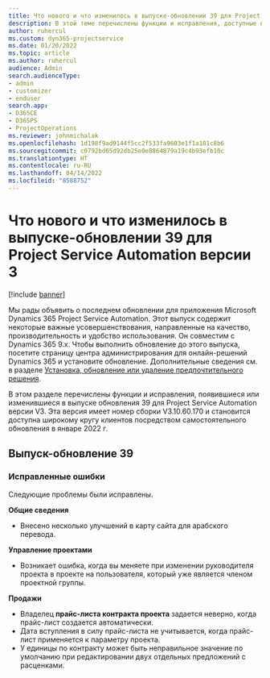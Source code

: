 ```yaml
---
title: Что нового и что изменилось в выпуске-обновлении 39 для Project Service Automation версии 3
description: В этой теме перечислены функции и исправления, доступные в Microsoft Dynamics 365 Project Service Automation (обновление 39, версия 3).
author: ruhercul
ms.custom: dyn365-projectservice
ms.date: 01/20/2022
ms.topic: article
ms.author: ruhercul
audience: Admin
search.audienceType:
- admin
- customizer
- enduser
search.app:
- D365CE
- D365PS
- ProjectOperations
ms.reviewer: johnmichalak
ms.openlocfilehash: 1d198f9ad9144f5cc2f533fa9603e1f1a181c8b6
ms.sourcegitcommit: c0792bd65d92db25e0e8864879a19c4b93efb10c
ms.translationtype: HT
ms.contentlocale: ru-RU
ms.lasthandoff: 04/14/2022
ms.locfileid: "8588752"
---
```

# <a name="whats-new-or-changed-in-project-service-automation-update-release-39-v3"></a>Что нового и что изменилось в выпуске-обновлении 39 для Project Service Automation версии 3

[!include [banner](../includes/psa-now-project-operations.md)]

Мы рады объявить о последнем обновлении для приложения Microsoft Dynamics 365 Project Service Automation. Этот выпуск содержит некоторые важные усовершенствования, направленные на качество, производительность и удобство использования. Он совместим с Dynamics 365 9.x. Чтобы выполнить обновление до этого выпуска, посетите страницу центра администрирования для онлайн-решений Dynamics 365 и установите обновление. Дополнительные сведения см. в разделе [Установка, обновление или удаление предпочтительного решения](/power-platform/admin/install-remove-preferred-solution).

В этом разделе перечислены функции и исправления, появившиеся или изменившиеся в выпуске обновления 39 для Project Service Automation версии V3. Эта версия имеет номер сборки V3.10.60.170 и становится доступна широкому кругу клиентов посредством самостоятельного обновления в январе 2022 г.

## <a name="update-release-39"></a>Выпуск-обновление 39

### <a name="bug-fixes"></a>Исправленные ошибки

Следующие проблемы были исправлены.

**Общие сведения**

- Внесено несколько улучшений в карту сайта для арабского перевода.

**Управление проектами**

- Возникает ошибка, когда вы меняете при изменении руководителя проекта в проекте на пользователя, который уже является членом проектной группы.

**Продажи**

- Владелец **прайс-листа контракта проекта** задается неверно, когда прайс-лист создается автоматически. 
- Дата вступления в силу прайс-листа не учитывается, когда прайс-лист применяется к параметру проекта.
- У единицы по контракту может быть неправильное значение по умолчанию при редактировании двух отдельных предложений с расценками.
